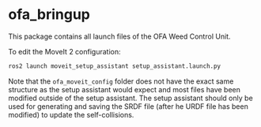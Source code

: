 # ofa_bringup

This package contains all launch files of the OFA Weed Control Unit.

To edit the MoveIt 2 configuration:
```bash
ros2 launch moveit_setup_assistant setup_assistant.launch.py
```
Note that the `ofa_moveit_config` folder does not have the exact same structure as the setup assistant would expect and most files have been modified outside of the setup assistant. The setup assistant should only be used for generating and saving the SRDF file (after he URDF file has been modified) to update the self-collisions.